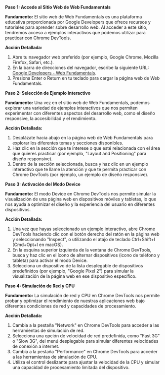 **Paso 1: Accede al Sitio Web de Web Fundamentals**

**Fundamento:**
El sitio web de Web Fundamentals es una plataforma educativa proporcionada por Google Developers que ofrece recursos y tutoriales para aprender sobre desarrollo web. Al acceder a este sitio, tendremos acceso a ejemplos interactivos que podemos utilizar para practicar con Chrome DevTools.

**Acción Detallada:**
1. Abre tu navegador web preferido (por ejemplo, Google Chrome, Mozilla Firefox, Safari, etc.).
2. En la barra de direcciones del navegador, escribe la siguiente URL: [Google Developers - Web Fundamentals](https://developers.google.com/web/fundamentals).
3. Presiona Enter o Return en tu teclado para cargar la página web de Web Fundamentals.

**Paso 2: Selección de Ejemplo Interactivo**

**Fundamento:**
Una vez en el sitio web de Web Fundamentals, podemos explorar una variedad de ejemplos interactivos que nos permiten experimentar con diferentes aspectos del desarrollo web, como el diseño responsive, la accesibilidad y el rendimiento.

**Acción Detallada:**
1. Desplázate hacia abajo en la página web de Web Fundamentals para explorar los diferentes temas y secciones disponibles.
2. Haz clic en la sección que te interese o que esté relacionada con el área que quieres practicar (por ejemplo, "Layout and Positioning" para diseño responsive).
3. Dentro de la sección seleccionada, busca y haz clic en un ejemplo interactivo que te llame la atención y que te permita practicar con Chrome DevTools (por ejemplo, un ejemplo de diseño responsive).

**Paso 3: Activación del Modo Device**

**Fundamento:**
El modo Device en Chrome DevTools nos permite simular la visualización de una página web en dispositivos móviles y tabletas, lo que nos ayuda a optimizar el diseño y la experiencia del usuario en diferentes dispositivos.

**Acción Detallada:**
1. Una vez que hayas seleccionado un ejemplo interactivo, abre Chrome DevTools haciendo clic con el botón derecho del ratón en la página web y seleccionando "Inspect", o utilizando el atajo de teclado Ctrl+Shift+I (Cmd+Opt+I en macOS).
2. En la esquina superior izquierda de la ventana de Chrome DevTools, busca y haz clic en el ícono de alternar dispositivos (icono de teléfono y tableta) para activar el modo Device.
3. Selecciona un dispositivo de la lista desplegable de dispositivos predefinidos (por ejemplo, "Google Pixel 2") para simular la visualización de la página web en ese dispositivo específico.

**Paso 4: Simulación de Red y CPU**

**Fundamento:**
La simulación de red y CPU en Chrome DevTools nos permite probar y optimizar el rendimiento de nuestras aplicaciones web bajo diferentes condiciones de red y capacidades de procesamiento.

**Acción Detallada:**
1. Cambia a la pestaña "Network" en Chrome DevTools para acceder a las herramientas de simulación de red.
2. Selecciona una opción de velocidad de red predefinida, como "Fast 3G" o "Slow 3G", del menú desplegable para simular diferentes velocidades de conexión a internet.
3. Cambia a la pestaña "Performance" en Chrome DevTools para acceder a las herramientas de simulación de CPU.
4. Utiliza el control deslizante para ajustar la velocidad de la CPU y simular una capacidad de procesamiento limitada del dispositivo.
